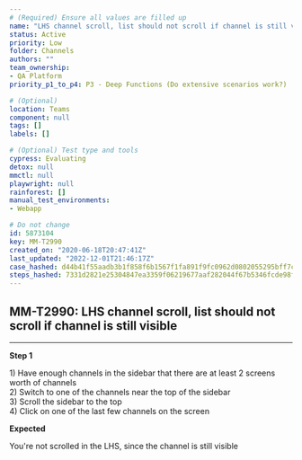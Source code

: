 ```yaml
---
# (Required) Ensure all values are filled up
name: "LHS channel scroll, list should not scroll if channel is still visible"
status: Active
priority: Low
folder: Channels
authors: ""
team_ownership: 
- QA Platform
priority_p1_to_p4: P3 - Deep Functions (Do extensive scenarios work?)

# (Optional)
location: Teams
component: null
tags: []
labels: []

# (Optional) Test type and tools
cypress: Evaluating
detox: null
mmctl: null
playwright: null
rainforest: []
manual_test_environments: 
- Webapp

# Do not change
id: 5873104
key: MM-T2990
created_on: "2020-06-18T20:47:41Z"
last_updated: "2022-12-01T21:46:17Z"
case_hashed: d44b41f55aadb3b1f858f6b1567f1fa891f9fc0962d0802055295bff7cac57840d7ab3754a1b1cf6efa9c62cf0b8ca94
steps_hashed: 7331d2821e25304847ea3359f06219677aaf282044f67b5346fcde98fb43a92e3b468fd655e76b5c9147b08b4678ff5e
---
```


<!-- (Auto-generated) Based on frontmatter's "key" and "name" -->

## MM-T2990: LHS channel scroll, list should not scroll if channel is still visible

---

**Step 1**

1\) Have enough channels in the sidebar that there are at least 2 screens worth of channels\
2\) Switch to one of the channels near the top of the sidebar\
3\) Scroll the sidebar to the top\
4\) Click on one of the last few channels on the screen

**Expected**

You're not scrolled in the LHS, since the channel is still visible
